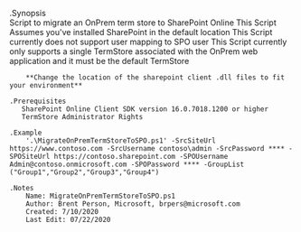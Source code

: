 .Synopsis        
        Script to migrate an OnPrem term store to SharePoint Online
        This Script Assumes you've installed SharePoint in the default location
        This Script currently does not support user mapping to SPO user
        This Script currently only supports a single TermStore associated with the OnPrem web application and it must be the default TermStore
        
        **Change the location of the sharepoint client .dll files to fit your environment**

    .Prerequisites
       SharePoint Online Client SDK version 16.0.7018.1200 or higher
       TermStore Administrator Rights
    
    .Example
        '.\MigrateOnPremTermStoreToSPO.ps1' -SrcSiteUrl https://www.contoso.com -SrcUsername contoso\admin -SrcPassword **** -SPOSiteUrl https://contoso.sharepoint.com -SPOUsername Admin@contoso.onmicrosoft.com -SPOPassword **** -GroupList ("Group1","Group2","Group3","Group4")
    
    .Notes
        Name: MigrateOnPremTermStoreToSPO.ps1
        Author: Brent Person, Microsoft, brpers@microsoft.com
        Created: 7/10/2020
        Last Edit: 07/22/2020
